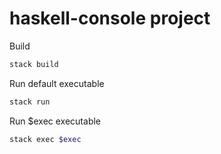 # haskell-console project

Build

```sh
stack build
```

Run default executable

```sh
stack run
```

Run $exec executable

```sh
stack exec $exec
```
